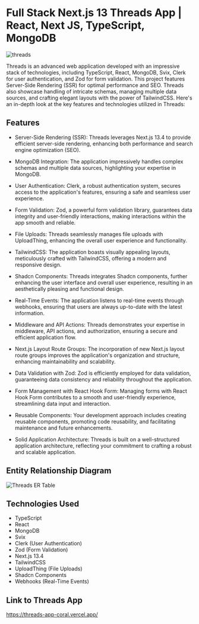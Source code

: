 # Full Stack Next.js 13 Threads App | React, Next JS, TypeScript, MongoDB

![threads](https://github.com/konarksharma2001/threads_app/assets/87274294/7959c25f-3082-4219-a6d8-d577b246c235)


Threads is an advanced web application developed with an impressive stack of technologies, including TypeScript, React, MongoDB, Svix, Clerk for user authentication, and Zod for form validation. This project features Server-Side Rendering (SSR) for optimal performance and SEO. Threads also showcase handling of intricate schemas, managing multiple data sources, and crafting elegant layouts with the power of TailwindCSS. Here's an in-depth look at the key features and technologies utilized in Threads:

## Features
* Server-Side Rendering (SSR): Threads leverages Next.js 13.4 to provide efficient server-side rendering, enhancing both performance and search engine optimization (SEO).

* MongoDB Integration: The application impressively handles complex schemas and multiple data sources, highlighting your expertise in MongoDB.

* User Authentication: Clerk, a robust authentication system, secures access to the application's features, ensuring a safe and seamless user experience.

* Form Validation: Zod, a powerful form validation library, guarantees data integrity and user-friendly interactions, making interactions within the app smooth and reliable.

* File Uploads: Threads seamlessly manages file uploads with UploadThing, enhancing the overall user experience and functionality.

* TailwindCSS: The application boasts visually appealing layouts, meticulously crafted with TailwindCSS, offering a modern and responsive design.

* Shadcn Components: Threads integrates Shadcn components, further enhancing the user interface and overall user experience, resulting in an aesthetically pleasing and functional design.

* Real-Time Events: The application listens to real-time events through webhooks, ensuring that users are always up-to-date with the latest information.

* Middleware and API Actions: Threads demonstrates your expertise in middleware, API actions, and authorization, ensuring a secure and efficient application flow.

* Next.js Layout Route Groups: The incorporation of new Next.js layout route groups improves the application's organization and structure, enhancing maintainability and scalability.

* Data Validation with Zod: Zod is efficiently employed for data validation, guaranteeing data consistency and reliability throughout the application.

* Form Management with React Hook Form: Managing forms with React Hook Form contributes to a smooth and user-friendly experience, streamlining data input and interaction.

* Reusable Components: Your development approach includes creating reusable components, promoting code reusability, and facilitating maintenance and future enhancements.

* Solid Application Architecture: Threads is built on a well-structured application architecture, reflecting your commitment to crafting a robust and scalable application.

## Entity Relationship Diagram
![Threads ER Table](https://github.com/konarksharma2001/threads_app/assets/87274294/495ca482-0091-4dde-a141-b7e8e067e566)

## Technologies Used
* TypeScript
* React
* MongoDB
* Svix
* Clerk (User Authentication)
* Zod (Form Validation)
* Next.js 13.4
* TailwindCSS
* UploadThing (File Uploads)
* Shadcn Components
* Webhooks (Real-Time Events)

## Link to Threads App
https://threads-app-coral.vercel.app/


